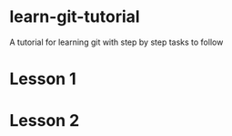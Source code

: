 # learn-git-tutorial

A tutorial for learning git with step by step tasks to follow

# Lesson 1

# Lesson 2



